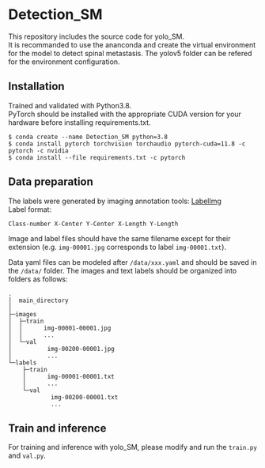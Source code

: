 # Detection_SM
This repository includes the source code for yolo_SM.<br>
It is recommanded to use the ananconda and create the virtual environment for the model to detect spinal metastasis. The yolov5 folder can be refered for the environment configuration.<br>
## Installation
Trained and validated with Python3.8.<br>
PyTorch should be installed with the appropriate CUDA version for your hardware before installing requirements.txt.<br>

	$ conda create --name Detection_SM python=3.8
	$ conda install pytorch torchvision torchaudio pytorch-cuda=11.8 -c pytorch -c nvidia
	$ conda install --file requirements.txt -c pytorch
 ## Data preparation
The labels were generated by imaging annotation tools: [LabelImg](https://pypi.org/project/labelImg/)<br>
Label format:

	Class-number X-Center Y-Center X-Length Y-Length
Image and label files should have the same filename except for their extension (e.g. `img-00001.jpg` corresponds to label `img-00001.txt`).

Data yaml files can be modeled after `/data/xxx.yaml` and should be saved in the `/data/` folder. The images and text labels should be organized into folders as follows:

```
.
│  main_directory
│  
├─images
│  ├─train
│  │      img-00001-00001.jpg
│  │      ...
│  └─val
│          img-00200-00001.jpg
│          ...
└─labels
    ├─train
    │      img-00001-00001.txt
    │      ...
    └─val
            img-00200-00001.txt
            ...
```
## Train and inference
For training and inference with yolo_SM, please modify and run the `train.py` and `val.py`. 
